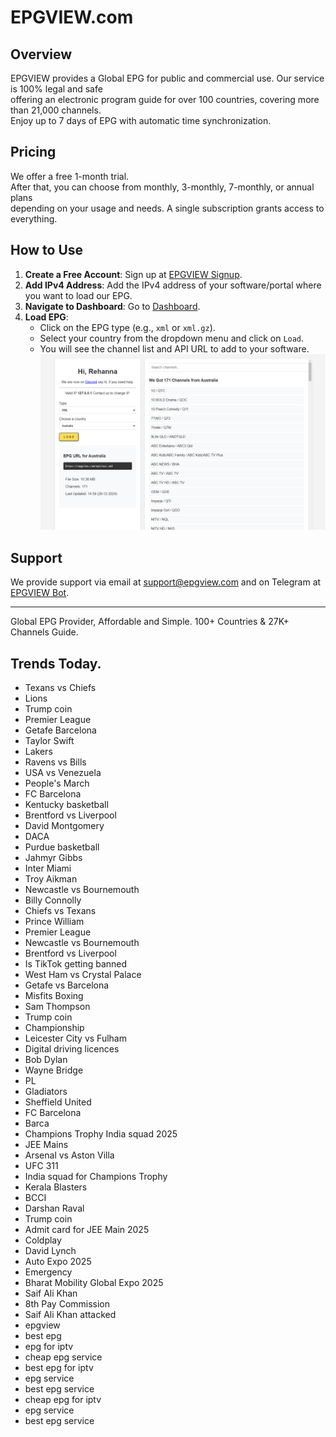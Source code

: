 # EPGVIEW.com



## Overview
EPGVIEW provides a Global EPG for public and commercial use. Our service is 100% legal and safe\
offering an electronic program guide for over 100 countries, covering more than 21,000 channels.\
Enjoy up to 7 days of EPG with automatic time synchronization.

## Pricing
We offer a free 1-month trial. \
After that, you can choose from monthly, 3-monthly, 7-monthly, or annual plans \
depending on your usage and needs. A single subscription grants access to everything.

## How to Use
1. **Create a Free Account**: Sign up at [EPGVIEW Signup](https://epgview.com/signup.php).
2. **Add IPv4 Address**: Add the IPv4 address of your software/portal where you want to load our EPG.
3. **Navigate to Dashboard**: Go to [Dashboard](https://epgview.com/dashboard.php).
4. **Load EPG**:
   - Click on the EPG type (e.g., `xml` or `xml.gz`).
   - Select your country from the dropdown menu and click on `Load`.
   - You will see the channel list and API URL to add to your software.
![EPGVIEW](img/dashboard.png)
## Support
We provide support via email at [support@epgview.com](mailto:support@epgview.com) and on Telegram at [EPGVIEW Bot](https://t.me/epgview_bot).

---

Global EPG Provider, Affordable and Simple. 100+ Countries & 27K+ Channels Guide.

## Trends Today.

- Texans vs Chiefs
- Lions
- Trump coin
- Premier League
- Getafe  Barcelona
- Taylor Swift
- Lakers
- Ravens vs Bills
- USA vs Venezuela
- People's March
- FC Barcelona
- Kentucky basketball
- Brentford vs Liverpool
- David Montgomery
- DACA
- Purdue basketball
- Jahmyr Gibbs
- Inter Miami
- Troy Aikman
- Newcastle vs Bournemouth
- Billy Connolly
- Chiefs vs Texans
- Prince William
- Premier League
- Newcastle vs Bournemouth
- Brentford vs Liverpool
- Is TikTok getting banned
- West Ham vs Crystal Palace
- Getafe vs Barcelona
- Misfits Boxing
- Sam Thompson
- Trump coin
- Championship
- Leicester City vs Fulham
- Digital driving licences
- Bob Dylan
- Wayne Bridge
- PL
- Gladiators
- Sheffield United
- FC Barcelona
- Barca
- Champions Trophy India squad 2025
- JEE Mains
- Arsenal vs Aston Villa
- UFC 311
- India squad for Champions Trophy
- Kerala Blasters
- BCCI
- Darshan Raval
- Trump coin
- Admit card for JEE Main 2025
- Coldplay
- David Lynch
- Auto Expo 2025
- Emergency
- Bharat Mobility Global Expo 2025
- Saif Ali Khan
- 8th Pay Commission
- Saif Ali Khan attacked
- epgview
- best epg
- epg for iptv
- cheap epg service
- best epg for iptv
- epg service
- best epg service
- cheap epg for iptv
- epg service
- best epg service
